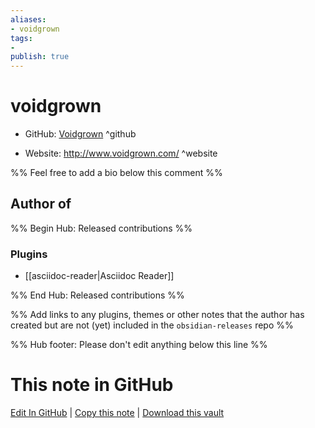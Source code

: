 ```yaml
---
aliases:
- voidgrown
tags:
- 
publish: true
---
```


# voidgrown

- GitHub: [Voidgrown](https://github.com/Voidgrown/) ^github
<!-- - Discord: `@` ^discord-->
- Website: <http://www.voidgrown.com/> ^website
<!-- - [[Publish sites|Publish site]]: <https://> ^publish-->

%% Feel free to add a bio below this comment %%


## Author of

%% Begin Hub: Released contributions %%
### Plugins
- [[asciidoc-reader|Asciidoc Reader]]

%% End Hub: Released contributions %%

%% Add links to any plugins, themes or other notes that the author has created but are not (yet) included in the `obsidian-releases` repo %%

<!--
### Unlisted plugins
-->

<!--
### Others
-->

<!--
## Sponsor this author
-->

<!-- - [[GitHub sponsors]]: [Sponsor @Voidgrown on GitHub Sponsors](https://github.com/sponsors/Voidgrown) ^github-sponsor-->
<!-- - [[Buy me a coffee]]: <https://> ^buy-me-a-coffee-->
<!-- - [[PayPal]]: <https://> ^paypal-->
<!-- - [[Patreon]]: <https://> ^patreon-->

<!--
## Follow this author
-->

<!-- - [[YouTube Channels|On YouTube]]: <https://> ^youtube-->
<!-- - Twitter: <https://> ^twitter-->
<!-- - ... -->

%% Hub footer: Please don't edit anything below this line %%

# This note in GitHub

<span class="git-footer">[Edit In GitHub](https://github.dev/obsidian-community/obsidian-hub/blob/main/01%20-%20Community/People/Voidgrown.md "git-hub-edit-note") | [Copy this note](https://raw.githubusercontent.com/obsidian-community/obsidian-hub/main/01%20-%20Community/People/Voidgrown.md "git-hub-copy-note") | [Download this vault](https://github.com/obsidian-community/obsidian-hub/archive/refs/heads/main.zip "git-hub-download-vault") </span>
